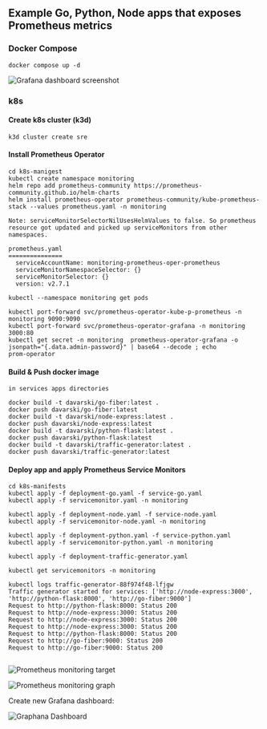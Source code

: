
## Example Go, Python, Node apps that exposes Prometheus metrics



### Docker Compose

```
docker compose up -d
```

![Grafana dashboard screenshot](https://github.com/adavarski/apps-prometehus-graphana-monitoring/blob/main/graphana.png)

### k8s 

#### Create k8s cluster (k3d)
```
k3d cluster create sre
```
#### Install Prometheus Operator
```
cd k8s-manigest
kubectl create namespace monitoring
helm repo add prometheus-community https://prometheus-community.github.io/helm-charts
helm install prometheus-operator prometheus-community/kube-prometheus-stack --values prometheus.yaml -n monitoring

Note: serviceMonitorSelectorNilUsesHelmValues to false. So prometheus resource got updated and picked up serviceMonitors from other namespaces.

prometheus.yaml
===============
  serviceAccountName: monitoring-prometheus-oper-prometheus
  serviceMonitorNamespaceSelector: {}
  serviceMonitorSelector: {}
  version: v2.7.1

kubectl --namespace monitoring get pods

kubectl port-forward svc/prometheus-operator-kube-p-prometheus -n monitoring 9090:9090
kubectl port-forward svc/prometheus-operator-grafana -n monitoring 3000:80
kubectl get secret -n monitoring  prometheus-operator-grafana -o jsonpath="{.data.admin-password}" | base64 --decode ; echo
prom-operator
````
#### Build & Push docker image
```
in services apps directories

docker build -t davarski/go-fiber:latest .
docker push davarski/go-fiber:latest
docker build -t davarski/node-express:latest .
docker push davarski/node-express:latest
docker build -t davarski/python-flask:latest .
docker push davarski/python-flask:latest
docker build -t davarski/traffic-generator:latest .
docker push davarski/traffic-generator:latest
```
#### Deploy app and apply Prometheus Service Monitors
```
cd k8s-manifests
kubectl apply -f deployment-go.yaml -f service-go.yaml 
kubectl apply -f servicemonitor.yaml -n monitoring

kubectl apply -f deployment-node.yaml -f service-node.yaml 
kubectl apply -f servicemonitor-node.yaml -n monitoring

kubectl apply -f deployment-python.yaml -f service-python.yaml 
kubectl apply -f servicemonitor-python.yaml -n monitoring

kubectl apply -f deployment-traffic-generator.yaml

kubectl get servicemonitors -n monitoring

kubectl logs traffic-generator-88f974f48-lfjgw
Traffic generator started for services: ['http://node-express:3000', 'http://python-flask:8000', 'http://go-fiber:9000']
Request to http://python-flask:8000: Status 200
Request to http://node-express:3000: Status 200
Request to http://node-express:3000: Status 200
Request to http://node-express:3000: Status 200
Request to http://python-flask:8000: Status 200
Request to http://go-fiber:9000: Status 200
Request to http://go-fiber:9000: Status 200


```
![Prometheus monitoring target](./pictures/prometheus-apps-targets.png)

![Prometheus monitoring graph](./pictures/prometheus-http-responce-graph.png)

Create new Grafana dashboard:

![Graphana Dashboard](./pictures/graphana-apps-http-responce-total.png)

